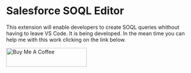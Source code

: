 # Salesforce SOQL Editor

This extension will enable developers to create SOQL queries whithout having to leave VS Code. It is being developed. In the mean time you can help me with this work clicking on the link below.

<a href="https://www.buymeacoffee.com/allanoricil" target="_blank"><img src="https://cdn.buymeacoffee.com/buttons/default-orange.png" alt="Buy Me A Coffee" style="height: 51px !important;width: 217px !important;" ></a>

